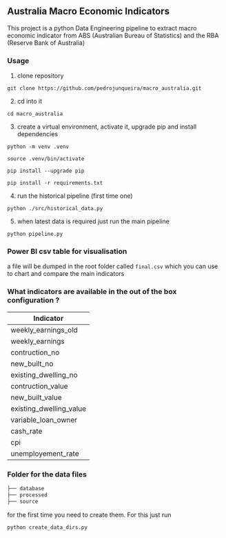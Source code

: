 ## Australia Macro Economic Indicators

This project is a python Data Engineering pipeline to extract macro economic indicator from
ABS (Australian Bureau of Statistics) and the RBA (Reserve Bank of Australia)

### Usage

1. clone repository

`git clone https://github.com/pedrojunqueira/macro_australia.git`

2. cd into it

`cd macro_australia`

3. create a virtual environment, activate it, upgrade pip and install dependencies

`python -m venv .venv`

`source .venv/bin/activate`

`pip install --upgrade pip`

`pip install -r requirements.txt`

4. run the historical pipeline (first time one)

`python ./src/historical_data.py`

5. when latest data is required just run the main pipeline

`python pipeline.py`

### Power BI csv table for visualisation

a file will be dumped in the root folder called `final.csv` which you can use to chart and compare the main indicators

### What indicators are available in the out of the box configuration ?

| Indicator               |
| ----------------------- |
| weekly_earnings_old     |
| weekly_earnings         |
| contruction_no          |
| new_built_no            |
| existing_dwelling_no    |
| contruction_value       |
| new_built_value         |
| existing_dwelling_value |
| variable_loan_owner     |
| cash_rate               |
| cpi                     |
| unemployement_rate      |

### Folder for the data files

```bash
├── database
├── processed
├── source
```

for the first time you need to create them. For this just run

`python create_data_dirs.py`
